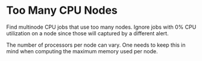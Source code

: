 # Too Many CPU Nodes

Find multinode CPU jobs that use too many nodes. Ignore jobs
with 0% CPU utilization on a node since those will captured
by a different alert.

The number of processors per node can vary. One needs to keep
this in mind when computing the maximum memory used per node.
